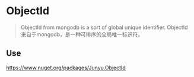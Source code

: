 # ObjectId
> ObjectId from mongodb is a sort of global unique identifier.  ObjectId 来自于mongodb，是一种可排序的全局唯一标识符。
## Use
https://www.nuget.org/packages/Junyu.ObjectId
